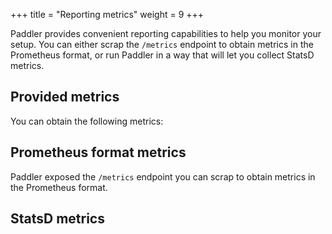 +++
title = "Reporting metrics"
weight = 9
+++

Paddler provides convenient reporting capabilities to help you monitor your setup. You can either scrap the `/metrics` endpoint to obtain metrics in the Prometheus format, or run Paddler in a way that will let you collect StatsD metrics.

## Provided metrics

You can obtain the following metrics:


## Prometheus format metrics

Paddler exposed the `/metrics` endpoint you can scrap to obtain metrics in the Prometheus format. 

## StatsD metrics
